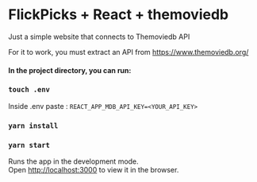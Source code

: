 # FlickPicks + React + themoviedb
Just a simple website that connects to Themoviedb API

For it to work, you must extract an API from https://www.themoviedb.org/

#### In the project directory, you can run:

### `touch .env`

Inside .env paste : `REACT_APP_MDB_API_KEY=<YOUR_API_KEY>`

### `yarn install`

### `yarn start`

Runs the app in the development mode.\
Open [http://localhost:3000](http://localhost:3000) to view it in the browser.
